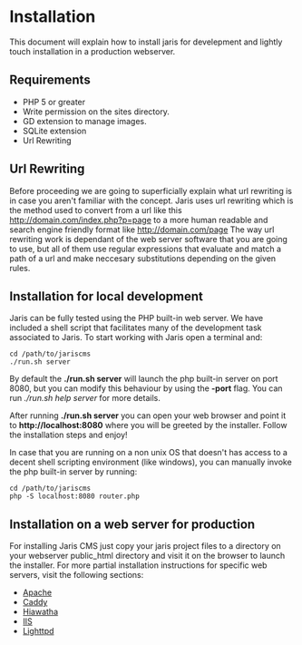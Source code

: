 # Installation

This document will explain how to install jaris for develepment and
lightly touch installation in a production webserver.

## Requirements

 * PHP 5 or greater
 * Write permission on the sites directory.
 * GD extension to manage images.
 * SQLite extension
 * Url Rewriting

## Url Rewriting

Before proceeding we are going to superficially explain what url rewriting is
in case you aren't familiar with the concept. Jaris uses url rewriting
which is the method used to convert from a url like this
http://domain.com/index.php?p=page to a more human readable and search
engine friendly format like http://domain.com/page The way url rewriting
work is dependant of the web server software that you are going to use,
but all of them use regular expressions that evaluate and match a path
of a url and make neccesary substitutions depending on the given rules.

## Installation for local development

Jaris can be fully tested using the PHP built-in web server. We have
included a shell script that facilitates many of the development task
associated to Jaris. To start working with Jaris open a terminal and:

    cd /path/to/jariscms
    ./run.sh server

By default the **./run.sh server** will launch the php built-in server
on port 8080, but you can modify this behaviour by using the **-port**
flag. You can run *./run.sh help server* for more details.

After running **./run.sh server** you can open your web browser and
point it to **http://localhost:8080** where you will be greeted by
the installer. Follow the installation steps and enjoy!

In case that you are running on a non unix OS that doesn't has access
to a decent shell scripting environment (like windows), you can
manually invoke the php built-in server by running:

    cd /path/to/jariscms
    php -S localhost:8080 router.php

## Installation on a web server for production

For installing Jaris CMS just copy your jaris project files to a directory
on your webserver public_html directory and visit it on the browser to
launch the installer. For more partial installation instructions for
specific web servers, visit the following sections:

 * [Apache](apache.md)
 * [Caddy](caddy.md)
 * [Hiawatha](hiawatha.md)
 * [IIS](iis.md)
 * [Lighttpd](lighttpd.md)
